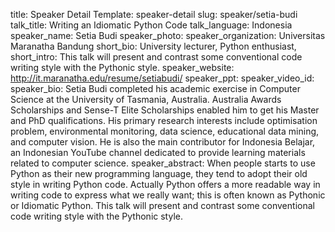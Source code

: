 title: Speaker Detail
Template: speaker-detail
slug: speaker/setia-budi
talk_title: Writing an Idiomatic Python Code
talk_language: Indonesia
speaker_name: Setia Budi
speaker_photo: 
speaker_organization: Universitas Maranatha Bandung
short_bio: University lecturer, Python enthusiast,  
short_intro: This talk will present and contrast some conventional code writing style with the Pythonic style.
speaker_website: http://it.maranatha.edu/resume/setiabudi/
speaker_ppt: 
speaker_video_id: 
speaker_bio: Setia Budi completed his academic exercise in Computer Science at the University of Tasmania, Australia.  Australia Awards Scholarships and Sense-T Elite Scholarships enabled him to get his Master and PhD qualifications. His primary research interests include optimisation problem, environmental monitoring, data science, educational data mining, and computer vision. He is also the main contributor for Indonesia Belajar, an Indonesian YouTube channel dedicated to provide learning materials related to computer science.
speaker_abstract: When people starts to use Python as their new programming language, they tend to adopt their old style in writing Python code. 
    Actually Python offers a more readable way in writing code to express what we really want; this is often known as Pythonic or Idiomatic Python. 
    This talk will present and contrast some conventional code writing style with the Pythonic style.
